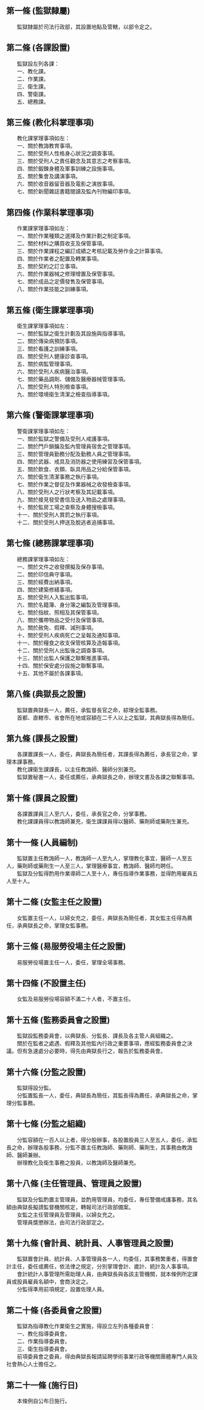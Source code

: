 第一條 (監獄隸屬)
-----------------
　　監獄隸屬於司法行政部，其設置地點及管轄，以部令定之。  


第二條 (各課設置)
-----------------
　　監獄設左列各課：  
　　一、教化課。  
　　二、作業課。  
　　三、衛生課。  
　　四、警衛課。  
　　五、總務課。  


第三條 (教化科掌理事項)
-----------------------
　　教化課掌理事項如左：  
　　一、關於教誨教育事項。  
　　二、關於受刑人性格身心狀況之調查事項。  
　　三、關於受刑人之責任觀念及其意志之考察事項。  
　　四、關於鍛鍊身體及軍事訓練之設施事項。  
　　五、關於集會及講演事項。  
　　六、關於收音器留音器及電影之演放事項。  
　　七、關於新聞雜誌書籍閱讀及監內刊物編印事項。  


第四條 (作業科掌理事項)
-----------------------
　　作業課掌理事項如左：  
　　一、關於作業種類之選擇及作業計劃之制定事項。  
　　二、關於材料之購買收支及保管事項。  
　　三、關於作業課程之編訂成績之考核記載及勞作金之計算事項。  
　　四、關於作業者之配置及轉業事項。  
　　五、關於契約之訂立事項。  
　　六、關於作業器械之修理增置及保管事項。  
　　七、關於成品之定價發售及保管事項。  
　　八、關於作業技能之訓練事項。  


第五條 (衛生課掌理事項)
-----------------------
　　衛生課掌理事項如左：  
　　一、關於監獄之衛生計劃及其設施與指導事項。  
　　二、關於傳染病預防事項。  
　　三、關於看護之訓練事項。  
　　四、關於受刑人健康診查事項。  
　　五、關於病監管理事項。  
　　六、關於受刑人疾病醫治事項。  
　　七、關於藥品調劑、儲備及醫療器械管理事項。  
　　八、關於受刑人特別檢查事項。  
　　九、關於環境衛生清潔之檢查指導事項。  


第六條 (警衛課掌理事項)
-----------------------
　　警衛課掌理事項如左：  
　　一、關於監獄之警備及受刑人戒護事項。  
　　二、關於門戶鎖鑰及監內管理員宿舍之管理事項。  
　　三、關於管理員勤務分配及勤務人員之管理事項。  
　　四、關於武器、戒具及消防器之使用練習及保管事項。  
　　五、關於飲食、衣類、臥具用品之分給保管事項。  
　　六、關於衛生清潔事務之執行事項。  
　　七、關於作業之督促及作業器械之收發檢查事項。  
　　八、關於受刑人之行狀考察及其記載事項。  
　　九、關於接見發受書信及送入物品之處理事項。  
　　十、關於監房工場之查察及身體搜檢事項。  
　　十一、關於受刑人賞罰之執行事項。  
　　十二、關於受刑人押送及脫逃者追捕事項。  


第七條 (總務課掌理事項)
-----------------------
　　總務課掌理事項如左：  
　　一、關於文件之收發撰擬及保存事項。  
　　二、關於印信典守事項。  
　　三、關於經費出納事項。  
　　四、關於建築修繕事項。  
　　五、關於受刑人入監出監事項。  
　　六、關於名籍簿、身分簿之編製及管理事項。  
　　七、關於指紋、照相及其保管事項。  
　　八、關於攜帶物品之受付及保管事項。  
　　九、關於赦免、假釋、減刑事項。  
　　十、關於受刑人疾病死亡之呈報及通知事項。  
　　十一、關於糧食之收支保管核算及造報事項。  
　　十二、關於受刑人出監後之調查事項。  
　　十三、關於出監人保護之聯繫推進事項。  
　　十四、關於保安處分設施之聯繫事項。  
　　十五、其他不屬於各課事項。  


第八條 (典獄長之設置)
---------------------
　　監獄置典獄長一人，薦任，承監督長官之命，綜理全監事務。  
　　首都、直轄市、省會所在地或容額在二千人以上之監獄，其典獄長得為簡任。  


第九條 (課長之設置)
-------------------
　　各課置課長一人，委任，典獄長為簡任者，其課長得為薦任，承長官之命，掌理本課事務。  
　　教化課衛生課課長，以主任教誨師、醫師分別兼充。  
　　監獄置秘書一人，委任或薦任，承典獄長之命，辦理文書及各課之聯繫事項。  


第十條 (課員之設置)
-------------------
　　各課置課員三人至六人，委任，承長官之命，分掌事務。  
　　教化課課員得以教誨師兼充，衛生課課員得以醫師、藥劑師或藥劑生兼充。  


第十一條 (人員編制)
-------------------
　　監獄置主任教誨師一人，教誨師一人至九人，掌理教化事宜，醫師一人至五人，藥劑師或藥劑生一人至三人，掌理醫療事宜，教誨師、醫師均聘任。  
　　監獄及分監得酌用作業導師二人至十人，專任指導作業事務，並得酌用雇員五人至十人。  


第十二條 (女監主任之設置)
-------------------------
　　女監置主任一人，以婦女充之，委任，典獄長為簡任者，其女監主任得為薦任，承典獄長之命，掌理女監事務。  


第十三條 (易服勞役場主任之設置)
-------------------------------
　　易服勞役場置主任一人，委任，掌理全場事務。  


第十四條 (不設置主任)
---------------------
　　女監及易服勞役場容額不滿二十人者，不置主任。  


第十五條 (監務委員會之設置)
---------------------------
　　監獄設監務委員會，以典獄長、分監長、課長及各主管人員組織之。  
　　關於在監者之處遇、假釋及其他監內行政之重要事項，應經監務委員會之決議。但有急速處分必要時，得先由典獄長行之，報告於監務委員會。  


第十六條 (分監之設置)
---------------------
　　監獄得設分監。  
　　分監置監長一人，委任，典獄長為簡任，其監長得為薦任，承典獄長之命，掌理分監事務。  


第十七條 (分監之組織)
---------------------
　　分監容額在一百人以上者，得分股辦事，各股置股員三人至五人，委任，承監長之命，辦理各股事務，分監不置主任教誨師、藥劑師、藥劑生，其事務由教誨師、醫師兼辦。  
　　辦理教化及衛生事務之股員，以教誨師及醫師兼充。  


第十八條 (主任管理員、管理員之設置)
-----------------------------------
　　監獄及分監酌置主管理員，並酌用管理員，均委任，專任警備戒護事務，其名額由典獄長擬請監督機關核定，轉報司法行政部備案。  
　　女監之主任管理員及管理員，以婦女充之。  
　　管理員獎懲辦法，由司法行政部定之。  


第十九條 (會計員、統計員、人事管理員之設置)
-------------------------------------------
　　監獄置會計員、統計員、人事管理員各一人，均委任，其事務繁重者，得置會計主任，委任或薦任，依法律之規定，分別掌理會計、歲計、統計及人事事項。  
　　會計統計人事管理所需助理人員，由典獄長與各該主管機關，就本條例所定課員或股員雇員名額中，會商決定之。  
　　分監得準用前項規定，設置佐理人員。  


第二十條 (各委員會之設置)
-------------------------
　　監獄為指導教化作業衛生之實施，得設立左列各種委員會：  
　　一、教化指導委員會。  
　　二、作業指導委員會。  
　　三、衛生指導委員會。  
　　前項委員會之委員，得由典獄長報請延聘學術事業行政等機關團體專門人員及社會熱心人士擔任之。  


第二十一條 (施行日)
-------------------
　　本條例自公布日施行。